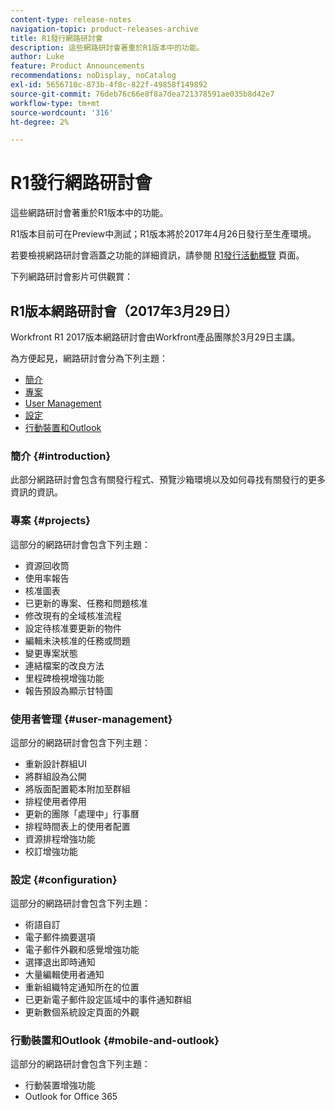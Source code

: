 ```yaml
---
content-type: release-notes
navigation-topic: product-releases-archive
title: R1發行網路研討會
description: 這些網路研討會著重於R1版本中的功能。
author: Luke
feature: Product Announcements
recommendations: noDisplay, noCatalog
exl-id: 5656710c-873b-4f8c-822f-49858f149892
source-git-commit: 76deb76c66e8f8a7dea721378591ae035b8d42e7
workflow-type: tm+mt
source-wordcount: '316'
ht-degree: 2%

---
```


# R1發行網路研討會

這些網路研討會著重於R1版本中的功能。 

R1版本目前可在Preview中測試；R1版本將於2017年4月26日發行至生產環境。

若要檢視網路研討會涵蓋之功能的詳細資訊，請參閱 [R1發行活動概覽](../../../../product-announcements/product-releases/quarterly-release-archive/r1-release-activity/r1-release-activity-overview.md) 頁面。

下列網路研討會影片可供觀賞：

## R1版本網路研討會（2017年3月29日）

Workfront R1 2017版本網路研討會由Workfront產品團隊於3月29日主講。  

為方便起見，網路研討會分為下列主題：

* [簡介](#introduction)
* [專案](#projects)
* [User Management](#user-management)
* [設定](#configuration)
* [行動裝置和Outlook](#mobile-and-outlook)

### 簡介 {#introduction}

此部分網路研討會包含有關發行程式、預覽沙箱環境以及如何尋找有關發行的更多資訊的資訊。

### 專案 {#projects}

這部分的網路研討會包含下列主題：

* 資源回收筒
* 使用率報告
* 核准圖表
* 已更新的專案、任務和問題核准
* 修改現有的全域核准流程
* 設定待核准要更新的物件
* 編輯未決核准的任務或問題
* 變更專案狀態
* 連結檔案的改良方法
* 里程碑檢視增強功能
* 報告預設為顯示甘特圖

### 使用者管理 {#user-management}

這部分的網路研討會包含下列主題：

* 重新設計群組UI
* 將群組設為公開
* 將版面配置範本附加至群組
* 排程使用者停用
* 更新的團隊「處理中」行事曆
* 排程時間表上的使用者配置
* 資源排程增強功能
* 校訂增強功能

### 設定 {#configuration}

這部分的網路研討會包含下列主題：

* 術語自訂
* 電子郵件摘要選項
* 電子郵件外觀和感覺增強功能
* 選擇退出即時通知
* 大量編輯使用者通知
* 重新組織特定通知所在的位置
* 已更新電子郵件設定區域中的事件通知群組
* 更新數個系統設定頁面的外觀

### 行動裝置和Outlook {#mobile-and-outlook}

這部分的網路研討會包含下列主題：

* 行動裝置增強功能
* Outlook for Office 365
